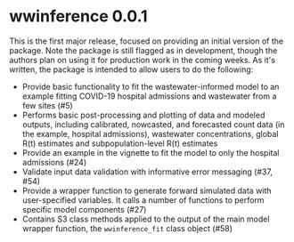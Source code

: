 # wwinference 0.0.1
This is the first major release, focused on providing an initial version of the package. 
Note the package is still flagged as in development, though the authors plan on using it for production work in the coming weeks. 
As it's written, the package is intended to allow users to do the following: 
- Provide basic functionality to fit the wastewater-informed model to an example fitting COVID-19 hospital admissions and wastewater from a few sites (#5)
- Performs basic post-processing and plotting of data and modeled outputs, including calibrated, nowcasted, and forecasted count data (in the example, hospital admissions), wastewater concentrations, global R(t) estimates and subpopulation-level R(t) estimates
- Provide an example in the vignette to fit the model to only the hospital admissions (#24)
- Validate input data validation with informative error messaging (#37, #54)
- Provide a wrapper function to generate forward simulated data with user-specified variables. It calls a number of functions to perform specific model components (#27)
- Contains S3 class methods applied to the output of the main model wrapper function, the `wwinference_fit` class object (#58)
